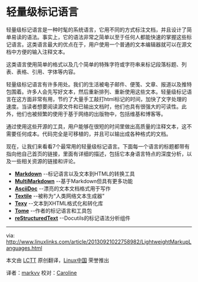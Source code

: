 轻量级标记语言
===========

轻量级标记语言是一种时髦的系统语言，它用不同的方式标注文档，并且设计了简单易读的语法。事实上，它的语法非常之简单以至于任何人都能快速的掌握这些标记语言。这类语言最大的优点在于，用户使用一个普通的文本编辑器就可以在源文档中方便的输入注释文本。

这类语言使用简单的格式以及几个简单的特殊字符或字符串来标记段落标题、列表、表格、引用、字体等内容。

轻量级标记语言有许多用处。我们的生活被电子邮件、便笺、文章、报道以及推特包围着。许多人会先写好文本，然后重新排列、重新使用这些文本。轻量级标记语言在这方面非常有用，节约了大量手工敲打html标记的时间，加快了文字处理的速度。当读者想要阅读源文件和已输出文档时，他们也具有很强大的可读性。此外，他们也被频繁的使用于基于网络的出版物中，包括维基和博客等。

通过使用这些开源的工具，用户能够在很短的时间里做出高质量的注释文本，这不需要任何成本。代码完全是可移植的，并且可以输出成各种格式的文档。

现在，让我们来看看7个最常用的轻量级标记语言。下面每一个语言的标题都带有指向他自己首页的链接，里面有详细的描述，包括它本身语言特点的深度分析，以及一些相关资源的链接和评论。

- **[Markdown][1]** 	--标记语言以及文本到HTML的转换工具
- **[MultiMarkdown][2]** 	--基于Markdown但具有更多功能
- **[AsciiDoc][3]** 	--漂亮的文本文档格式用于写作
- **[Textile][4]** 	--被称为“人类网络文本生成器”
- **[Texy][5]** 	--文本到XHTML格式化和转化库
- **[Tome][6]** 	--作者的标记语言和工具包
- **[reStructuredText][7]** 	--Docutils的标记语法分析组件



---

via: http://www.linuxlinks.com/article/20130921022758982/LightweightMarkupLanguages.html

本文由 [LCTT][] 原创翻译，[Linux中国][] 荣誉推出

译者：[markvv][] 校对：[Caroline][]

[LCTT]:https://github.com/LCTT/TranslateProject
[Linux中国]:http://linux.cn/portal.php
[markvv]:http://linux.cn/space/markvv
[Caroline]:http://linux.cn/space/14763

[1]:http://daringfireball.net/projects/markdown/ 
[2]:http://fletcherpenney.net/multimarkdown/
[3]:http://www.methods.co.nz/asciidoc/
[4]:http://textile.sitemonks.com/
[5]:http://texy.info/en/
[6]:https://bitbucket.org/bmearns/tome/
[7]:http://docutils.sourceforge.net/rst.html
